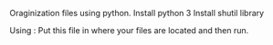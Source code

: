 Oraginization files using python.
Install python 3
Install shutil library

Using : 
Put this file in where your files are located and then run.
